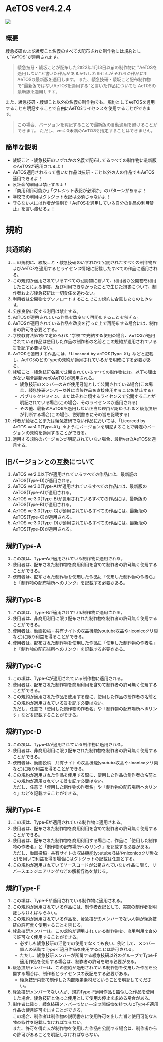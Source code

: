 # AeTOS ver4.2.4

![](https://raw.githubusercontent.com/AyaExpTech/Logo/main/01_Logo.png)

## 概要
綾急技研および綾坂こと名義のすべての配布された制作物には規約として"AeTOS"が適用されます。
> 綾急技研・綾坂ことが配布した2022年1月13日以前の制作物に
> "AeTOSを適用しない"と書いた作品があるかもしれませんが
> それらの作品にもAeTOSの最新版を適用します。
> また、綾急技研・綾坂こと配布制作物で"最新版ではないAeTOSを適用する"と書いた作品についても
> AeTOSの最新版を適用します。

また、綾急技研・綾坂こと以外の名義の制作物でも、規約としてAeTOSを適用することを明記することで自由にAeTOSライセンスを使用することができます。
> この場合、バージョンを明記することで最新版の自動適用を避けることができます。
> ただし、ver4.0未満のAeTOSを指定することはできません。

## 簡単な説明
- 綾坂こと・綾急技研のいずれかの名義で配布してるすべての制作物に最新版のAeTOSが適用されるよ！
- AeTOS適用されるって書いた作品は技研・こと以外の人の作品でもAeTOS適用できるよ！
- 反社会的利用は禁止するよ！
- 「商用利用可能か」「クレジット表記が必須か」のパターンがあるよ！
- 学校での利用はクレジット表記は必須じゃないよ！
- 守らない人には作者が個別で「AeTOSを適用している自分の作品の利用禁止」を言い渡せるよ！

# 規約

## 共通規約
1. この規約は、綾坂こと・綾急技研のいずれかで公開されたすべての制作物およびAeTOSを適用するとライセンス情報に記載したすべての作品に適用される。
2. この規約が適用されているすべての公開物に置いて、利用者が公開物を利用したことによる損害、及び利用できなかったことで生じた損害について、制作者および綾急技研は一切責任を追わない。
3. 利用者は公開物をダウンロードすることでこの規約に合意したものとみなす。
4. 公序良俗に反する利用は禁止する。
5. AeTOSが適用されている作品を改変なく再配布することを禁ずる。
6. AeTOSが適用されている作品を改変を行った上で再配布する場合には、制作者の許可を必要とする。
7. 学校教育法第1条で定められた"学校"で完結する使用の場合、AeTOSが適用されている作品は使用した作品の制作者の名前とこの規約が適用されている旨を記す必要はない。
8. AeTOSを適用する作品には、「Licenced by AeTOS(Type-X)」などと記載し、AeTOSのどのTypeの規約が適用されているかを明確にする必要がある。
9. 綾坂こと・綾急技研名義で公開されているすべての制作物には、以下の理由がない場合最新verのAeTOSが適用される。
    - 綾急技研のメンバーのみが使用可能として公開されている場合(この場合、綾急技研メンバー以外は当該作品を直接使用することを禁止する)
    - パブリックドメイン、またはそれに類するライセンスで公開することが明記されている場合(この場合、そのライセンスが適用される)
    - その他、最新のAeTOSを適用しない正当な理由が認められると綾急技研が判断する場合(この場合、説明書きにその旨を記載する)
10. 作者が綾坂ことまたは綾急技研でない作品においては、「Licenced by AeTOS ver4.0(Type-X)」のようにバージョンを明記することで特定のバージョンの規約を適用することができる。
11. 適用する規約のバージョンが明記されていない場合、最新verのAeTOSを適用する。

## 旧バージョンとの互換について
1. AeTOS ver2.0以下が適用されているすべての作品には、最新版のAeTOS(Type-D)が適用される。
2. AeTOS ver3.0(Type-A)が適用されているすべての作品には、最新版のAeTOS(Type-A)が適用される。
3. AeTOS ver3.0(Type-B)が適用されているすべての作品には、最新版のAeTOS(Type-B)が適用される。
4. AeTOS ver3.0(Type-C)が適用されているすべての作品には、最新版のAeTOS(Type-C)が適用される。
5. AeTOS ver3.0(Type-D)が適用されているすべての作品には、最新版のAeTOS(Type-D)が適用される。

## 規約Type-A
1. この項は、Type-Aが適用されている制作物に適用される。
2. 使用者は、配布された制作物を商用利用を含めて制作者の許可無く使用することができる。
3. 使用者は、配布された制作物を使用した作品に「使用した制作物の作者名」と「制作物の配布場所へのリンク」を記載する必要がある。

## 規約Type-B
1. この項は、Type-Bが適用されている制作物に適用される。
2. 使用者は、非商用利用に限り配布された制作物を制作者の許可無く使用することができる。
3. 使用者は、動画投稿・共有サイトの収益機能(youtube収益やniconicoクリ奨など)に限り利益を得ることができる。
4. 使用者は、配布された制作物を使用した作品に「使用した制作物の作者名」と「制作物の配布場所へのリンク」を記載する必要がある。

## 規約Type-C
1. この項は、Type-Cが適用されている制作物に適用される。
2. 使用者は、配布された制作物を商用利用を含めて制作者の許可無く使用することができる。
3. この規約が適用された作品を使用する際に、使用した作品の制作者の名前とこの規約が適用されている旨を記す必要はない。  
   ただし、任意で「使用した制作物の作者名」や「制作物の配布場所へのリンク」などを記載することができる。

## 規約Type-D
1. この項は、Type-Dが適用されている制作物に適用される。
2. 使用者は、非商用利用に限り配布された制作物を制作者の許可無く使用することができる。
3. 使用者は、動画投稿・共有サイトの収益機能(youtube収益やniconicoクリ奨など)に限り利益を得ることができる。
4. この規約が適用された作品を使用する際に、使用した作品の制作者の名前とこの規約が適用されている旨を記す必要はない。  
   ただし、任意で「使用した制作物の作者名」や「制作物の配布場所へのリンク」などを記載することができる。

## 規約Type-E
1. この項は、Type-Eが適用されている制作物に適用される。
2. 使用者は、配布された制作物を商用利用を含めて制作者の許可無く使用することができる。
3. 使用者は、配布された制作物を商用利用する場合に、作品に「使用した制作物の作者名」と「制作物の配布場所へのリンク」を記載する必要がある。  
   ただし、動画投稿・共有サイトの収益機能(youtube収益やniconicoクリ奨など)を用いて利益を得る場合にはクレジットの記載は任意とする。
4. この規約が適用されていてソースコードが公開されていない作品に限り、リバースエンジニアリングなどの解析行為を禁じる。

## 規約Type-F
1. この項は、Type-Fが適用されている制作物に適用される。
2. この規約が適用されている作品には、制作者表記として、実際の制作者を明記しなければならない。
3. この規約が適用されている作品を、綾急技研のメンバーでない人物が綾急技研の許可無く使用することを禁じる。
4. 綾急技研メンバーは、この規約が適用されている制作物を、商用利用を含めて許可なく使用することができる。
    - 必ずしも綾急技研の活動での使用でなくても良い。例として、メンバー個人の活動でType-F適用作品を使用することは許可される。
    - ただし、綾急技研メンバーが所属する綾急技研以外のグループでType-F適用作品を使用する場合は、制作者の許可を取る必要がある。
5. 綾急技研メンバーは、この規約が適用されている制作物を使用した作品を公開する場合は、制作者とライセンスの表記をする必要がある。
    - 綾急技研内部で制作した内部限定素材だということを明記してください。
6. 綾急技研メンバーでない人が、規約Type-F適用作品と酷似した作品を使用した場合、綾急技研と偽った使用として使用の停止を求める場合がある。
7. 制作者に限り、綾急技研メンバーでない一定の関係性を持つ人にType-F適用作品の使用許可を出すことができる。  
   この場合、制作者は制作物の説明書きに使用許可を出した旨と使用可能な人物の条件を記載しなければならない。  
   また、許可を得た人が制作物を使用した作品を公開する場合は、制作者からの許可があることを明記しなければならない。
